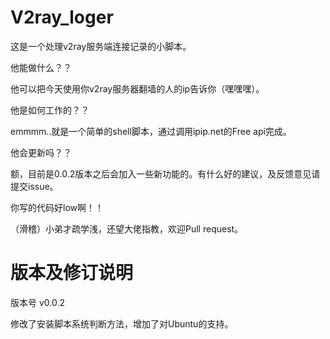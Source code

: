 # V2ray_loger
这是一个处理v2ray服务端连接记录的小脚本。

他能做什么？？

他可以把今天使用你v2ray服务器翻墙的人的ip告诉你（嘿嘿嘿）。

他是如何工作的？？

emmmm..就是一个简单的shell脚本，通过调用ipip.net的Free api完成。

他会更新吗？？

额，目前是0.0.2版本之后会加入一些新功能的。有什么好的建议，及反馈意见请提交issue。

你写的代码好low啊！！

（滑稽）小弟才疏学浅，还望大佬指教，欢迎Pull request。


# 版本及修订说明

版本号 v0.0.2

修改了安装脚本系统判断方法，增加了对Ubuntu的支持。
